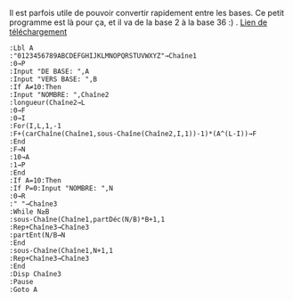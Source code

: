 Il est parfois utile de pouvoir convertir rapidement entre les bases. Ce petit programme est là pour ça, et il va de la base 2 à la base 36 :) . [Lien de téléchargement](http://sivigik.com/prog/BASE.8Xp) 

```basic
:Lbl A
:"0123456789ABCDEFGHIJKLMNOPQRSTUVWXYZ"→Chaîne1
:0→P
:Input "DE BASE: ",A
:Input "VERS BASE: ",B
:If A≠10:Then 
:Input "NOMBRE: ",Chaîne2
:longueur(Chaîne2→L
:0→F
:0→I
:For(I,L,1,-1
:F+(carChaîne(Chaîne1,sous-Chaîne(Chaîne2,I,1))-1)*(A^(L-I))→F
:End
:F→N
:10→A
:1→P
:End
:If A=10:Then 
:If P=0:Input "NOMBRE: ",N
:0→R
:" "→Chaîne3
:While N≥B
:sous-Chaîne(Chaîne1,partDéc(N/B)*B+1,1
:Rep+Chaîne3→Chaîne3
:partEnt(N/B→N
:End
:sous-Chaîne(Chaîne1,N+1,1
:Rep+Chaîne3→Chaîne3
:End
:Disp Chaîne3
:Pause
:Goto A
```

